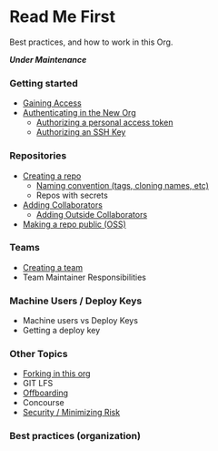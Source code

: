 # Read Me First
Best practices, and how to work in this Org. 

*__Under Maintenance__*

### Getting started
   * [Gaining Access](gaining-access.md)
   * [Authenticating in the New Org](Authentication.md)
      * [Authorizing a personal access token](Authorizing-Personal-Access-Token.md)
      * [Authorizing an SSH Key](Authorizing-ssh-key.md)

### Repositories
* [Creating a repo](creating-repo.md)
  * [Naming convention (tags, cloning names, etc)](Naming-Convention.md)
  * Repos with secrets
* [Adding Collaborators](adding-collaborators.md)
   * [Adding Outside Collaborators](adding-outside-collaborators.md)
* [Making a repo public (OSS)](making-a-repo-public.md)

### Teams
* [Creating a team](Creating-a-Team.md)
* Team Maintainer Responsibilities

### Machine Users / Deploy Keys
* Machine users vs Deploy Keys
* Getting a deploy key

### Other Topics
   * [Forking in this org](forking.md)
   * GIT LFS
   * [Offboarding](offboarding.md)
   * Concourse
   * [Security / Minimizing Risk](security.md) 
 
### Best practices (organization) 

